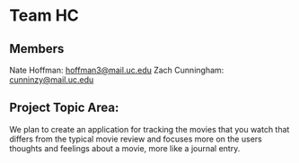 # Team HC
## Members
Nate Hoffman: hoffman3@mail.uc.edu
Zach Cunningham: cunninzy@mail.uc.edu

## Project Topic Area:
We plan to create an application for tracking the movies that you watch that differs from the typical movie review and focuses more on the users thoughts and feelings about a movie, more like a journal entry.